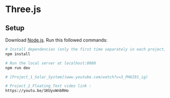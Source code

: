 # Three.js

## Setup
Download [Node.js](https://nodejs.org/en/download/).
Run this followed commands:

``` bash
# Install dependencies (only the first time separately in each project)
npm install

# Run the local server at localhost:8080
npm run dev

# [Project_1_Solar_System](www.youtube.com/watch?v=3_PH6I91_ig)

# Project_2_Floating_Text video link : 
https://youtu.be/1KUyvWnbRHo
```
